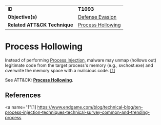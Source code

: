 |||
|---------|------------------------|
|**ID**|**T1093**|
|**Objective(s)**| [Defense Evasion](https://github.com/MBCProject/mbc-markdown/tree/master/defense-evasion)|
|**Related ATT&CK Technique**|[Process Hollowing](https://attack.mitre.org/techniques/T1093)|


Process Hollowing
=================
Instead of performing [Process Injection](https://github.com/MBCProject/mbc-markdown/blob/master/defense-evasion/process-inject.md), malware may unmap (hollows out) legitimate code from the target process's memory (e.g., svchost.exe) and overwrite the memory space with a malicious code. [[1]](#1)

See ATT&CK: [**Process Hollowing**](https://attack.mitre.org/techniques/T1093).

References
----------
<a name="1"[1]</a> https://www.endgame.com/blog/technical-blog/ten-process-injection-techniques-technical-survey-common-and-trending-process 